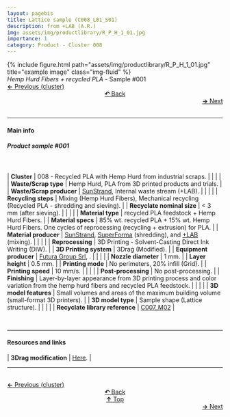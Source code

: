 ```yaml
---
layout: pagebis
title: Lattice sample (C008_L01_S01)
description: from +LAB (A.R.)
img: assets/img/productlibrary/R_P_H_1_01.jpg
importance: 1
category: Product - Cluster 008
---
```

<div class="row">
    <div class="col-sm mt-3 mt-md-0">
        {% include figure.html path="assets/img/productlibrary/R_P_H_1_01.jpg" title="example image" class="img-fluid" %}
    </div>
</div>
<div class="caption">
    <i>Hemp Hurd Fibers + recycled PLA</i> - Sample #001
</div>

<div class="row justify-content-sm-center">
    <div class="col-sm-4 mt-3 mt-md-0" style="text-align:left">
  <a href="/projects/ProLi_C007_L02_S01/" target="_self"><b>←</b> Previous (cluster)</a>
    </div>
    <div class="col-sm-4 mt-3 mt-md-0" style="text-align:center">
  <a href="/productlibrary/" target="_self"><b>↶</b> Back</a>
    </div>
    <div class="col-sm-4 mt-3 mt-md-0" style="text-align:right">
        <td align="right"><a href="/projects/ProLi_C008_L01_S02/" target="_self"><b>→</b> Next</a></td>
    </div>
</div>
<br>

<hr>
<h4><b>Main info</b></h4>
<h5>Product sample #001</h5>
<br>

| <b>Cluster</b>       | 008 - Recycled PLA with Hemp Hurd from industrial scraps. |
|    |     |
| <b>Waste/Scrap type</b>       | Hemp Hurd, PLA from 3D printed products and trials.     |
| <b>Waste/Scrap producer</b>    | [SunStrand](https://www.linkedin.com/company/sunstrand/?originalSubdomain=it), Internal waste stream (+LAB).   |
|    |     |
| <b>Recycling steps</b>      | Mixing (Hemp Hurd Fibers), Mechanical recycling (Recycled PLA - shredding and sieving).     |
| <b>Recyclate nominal size</b>       | < 3 mm (after sieving).    |
|    |     |
| <b>Material type</b>      | recycled PLA feedstock + Hemp Hurd Fibers. |
| <b>Material specs</b>       | 85% wt. recycled PLA + 15% wt. Hemp Hurd Fibers. One cycles of reprocessing (recycling + extrusion) for PLA.    |
| <b>Material producer</b>   | [SunStrand](https://www.linkedin.com/company/sunstrand/?originalSubdomain=it), [SuperForma](https://superforma.xyz/) (shredding), and [+LAB](piulab.it) (mixing).     |
|    |     |
| <b>Reprocessing</b>      | 3D Printing - Solvent-Casting Direct Ink Writing (DIW). |
| <b>3D Printing system</b>      | 3Drag (Modified).    |
| <b>Equipment producer</b>   | [Futura Group Srl](https://www.futuragroupsrl.it/), .   |
|    |     |
| <b>Nozzle diameter</b>      | 1 mm. |
| <b>Layer height</b>      | 0.5 mm.    |
| <b>Printing mode</b>   | No perimeters, 20% infill (Grid).   |
| <b>Printing speed</b>   | 10 mm/s.  |
|    |     |
| <b>Post-processing</b>      | No post-processing. |
| <b>Finishing</b>      | Layer-by-layer appearance from 3D printing process and color variation from the hemp hurd fibers and recycled PLA feedstock.    |
|    |     |
| <b>3D model features</b>      | Small volumes and areas of the maximum building volume (small-format 3D printers).    |
| <b>3D model type</b>      | Sample shape (Lattice structure).    |
|    |     |
| <b>Recyclate library reference</b>    | <a href="/projects/RecLi_C007_M02/" target="_blank">C007_M02</a>     |

<br>
<hr>
<h4><b>Resources and links</b></h4>

| <b>3Drag modification</b>       | [Here](https://doi.org/10.5281/zenodo.4295839 ).   |

<hr>

<br>
<div class="row justify-content-sm-center">
    <div class="col-sm-3 mt-3 mt-md-0" style="text-align:left">
  <a href="/projects/ProLi_C007_L02_S01/" target="_self"><b>←</b> Previous (cluster)</a>
    </div>
    <div class="col-sm-3 mt-3 mt-md-0" style="text-align:center">
  <a href="/productlibrary/" target="_self"><b>↶</b> Back</a>
    </div>
    <div class="col-sm-3 mt-3 mt-md-0" style="text-align:center">
  <a href="#" target="_self"><b>↑</b> Top</a>
    </div>
    <div class="col-sm-3 mt-3 mt-md-0" style="text-align:right">
        <td align="right"><a href="/projects/ProLi_C008_L01_S02/" target="_self"><b>→</b> Next</a></td>
    </div>
</div>
